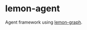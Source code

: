 # lemon-agent

<!-- cargo-rdme start -->

Agent framework using [lemon-graph](https://github.com/kayhhh/lemon/tree/main/crates/lemon-graph).

<!-- cargo-rdme end -->
